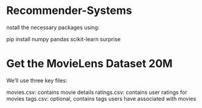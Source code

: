 # Recommender-Systems
nstall the necessary packages using:

pip install numpy pandas scikit-learn surprise

# Get the MovieLens Dataset 20M

We’ll use three key files:

movies.csv: contains movie details
ratings.csv: contains user ratings for movies
tags.csv: optional, contains tags users have associated with movies

